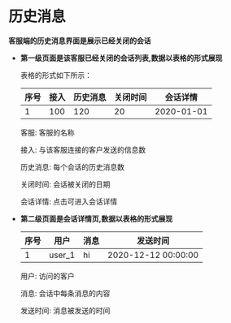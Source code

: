 # 历史消息

<strong>客服端的历史消息界面是展示已经关闭的会话</strong>

- <strong>第一级页面是该客服已经关闭的会话列表,数据以表格的形式展现</strong>
  <br />

  <p>表格的形式如下所示：</p>

  |  序号 | 接入 | 历史消息 | 关闭时间 | 会话详情  |
  |  ---- | ---- | ----     | ----     | ----      |
  |   1   |  100 | 120      |  20      | 2020-01-01|

  <p>客服: 客服的名称</p>
  <p>接入: 与该客服连接的客户发送的信息数</p>
  <p>历史消息: 每个会话的历史消息数</p>
  <p>关闭时间: 会话被关闭的日期</p>
  <p>会话详情: 点击可进入会话详情</p>

- <strong>第二级页面是会话详情页,数据以表格的形式展现</strong>
  <br />

  |  序号 | 用户  | 消息 | 发送时间             |
  |  ---- | ----  | ---- | ----                 |
  |   1   | user_1| hi   | 2020-12-12 00:00:00  |

  <p>用户: 访问的客户</p>
  <p>消息: 会话中每条消息的内容</p>
  <p>发送时间: 消息被发送的时间</p>
